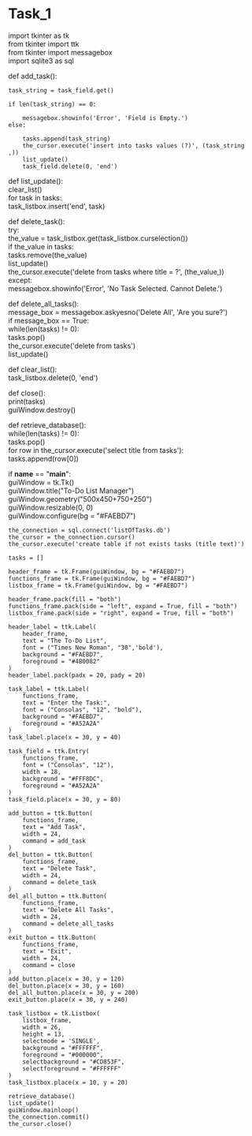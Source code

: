 # Task_1

import tkinter as tk                    
from tkinter import ttk                
from tkinter import messagebox           
import sqlite3 as sql                 
  

def add_task():  
   
    task_string = task_field.get()  
    
    if len(task_string) == 0:  
        
        messagebox.showinfo('Error', 'Field is Empty.')  
    else:  
        
        tasks.append(task_string)  
        the_cursor.execute('insert into tasks values (?)', (task_string ,))  
        list_update()  
        task_field.delete(0, 'end')  
  
def list_update():  
    clear_list()  
    for task in tasks:  
        task_listbox.insert('end', task)  
  
def delete_task():  
    try:  
        the_value = task_listbox.get(task_listbox.curselection())  
        if the_value in tasks:  
            tasks.remove(the_value)  
            list_update()  
            the_cursor.execute('delete from tasks where title = ?', (the_value,))  
    except:  
        messagebox.showinfo('Error', 'No Task Selected. Cannot Delete.')        
  
def delete_all_tasks():  
    message_box = messagebox.askyesno('Delete All', 'Are you sure?')  
    if message_box == True:  
        while(len(tasks) != 0):  
            tasks.pop()  
        the_cursor.execute('delete from tasks')  
        list_update()  
  
def clear_list():  
    task_listbox.delete(0, 'end')  
  
def close():  
    print(tasks)  
    guiWindow.destroy()  
  
def retrieve_database():  
    while(len(tasks) != 0):  
        tasks.pop()  
    for row in the_cursor.execute('select title from tasks'):  
        tasks.append(row[0])  
  
if __name__ == "__main__":  
    guiWindow = tk.Tk()  
    guiWindow.title("To-Do List Manager")  
    guiWindow.geometry("500x450+750+250")  
    guiWindow.resizable(0, 0)  
    guiWindow.configure(bg = "#FAEBD7")  
  
    the_connection = sql.connect('listOfTasks.db')  
    the_cursor = the_connection.cursor()  
    the_cursor.execute('create table if not exists tasks (title text)')  
  
    tasks = []  
      
    header_frame = tk.Frame(guiWindow, bg = "#FAEBD7")  
    functions_frame = tk.Frame(guiWindow, bg = "#FAEBD7")  
    listbox_frame = tk.Frame(guiWindow, bg = "#FAEBD7")  
  
    header_frame.pack(fill = "both")  
    functions_frame.pack(side = "left", expand = True, fill = "both")  
    listbox_frame.pack(side = "right", expand = True, fill = "both")  
      
    header_label = ttk.Label(  
        header_frame,  
        text = "The To-Do List",  
        font = ("Times New Roman", "30",'bold'),  
        background = "#FAEBD7",  
        foreground = "#4B0082"  
    )  
    header_label.pack(padx = 20, pady = 20)  
  
    task_label = ttk.Label(  
        functions_frame,  
        text = "Enter the Task:",  
        font = ("Consolas", "12", "bold"),  
        background = "#FAEBD7",  
        foreground = "#A52A2A"  
    )  
    task_label.place(x = 30, y = 40)  
      
    task_field = ttk.Entry(  
        functions_frame,  
        font = ("Consolas", "12"),  
        width = 18,  
        background = "#FFF8DC",  
        foreground = "#A52A2A"  
    )  
    task_field.place(x = 30, y = 80)  
  
    add_button = ttk.Button(  
        functions_frame,  
        text = "Add Task",  
        width = 24,  
        command = add_task  
    )  
    del_button = ttk.Button(  
        functions_frame,  
        text = "Delete Task",  
        width = 24,  
        command = delete_task  
    )  
    del_all_button = ttk.Button(  
        functions_frame,  
        text = "Delete All Tasks",  
        width = 24,  
        command = delete_all_tasks  
    )  
    exit_button = ttk.Button(  
        functions_frame,  
        text = "Exit",  
        width = 24,  
        command = close  
    )  
    add_button.place(x = 30, y = 120)  
    del_button.place(x = 30, y = 160)  
    del_all_button.place(x = 30, y = 200)  
    exit_button.place(x = 30, y = 240)  
  
    task_listbox = tk.Listbox(  
        listbox_frame,  
        width = 26,  
        height = 13,  
        selectmode = 'SINGLE',  
        background = "#FFFFFF",  
        foreground = "#000000",  
        selectbackground = "#CD853F",  
        selectforeground = "#FFFFFF"  
    )  
    task_listbox.place(x = 10, y = 20)  
  
    retrieve_database()  
    list_update()  
    guiWindow.mainloop()  
    the_connection.commit()  
    the_cursor.close()  
